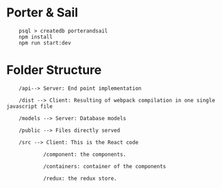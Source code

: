 # Porter & Sail

        psql > createdb porterandsail
        npm install
        npm run start:dev

# Folder Structure
        /api--> Server: End point implementation

        /dist --> Client: Resulting of webpack compilation in one single javascript file

        /models --> Server: Database models

        /public --> Files directly served

        /src --> Client: This is the React code
        
                /component: the components.
 
                /containers: container of the components
  
                /redux: the redux store.
